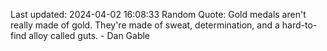 Last updated: 2024-04-02 16:08:33
Random Quote: Gold medals aren't really made of gold. They're made of sweat, determination, and a hard-to-find alloy called guts. - Dan Gable